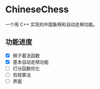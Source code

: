# ChineseChess

一个用 C++ 实现的中国象棋和自动走棋功能。

## 功能进度

- [x] 棋子着法函数
- [x] 基本自动走棋功能
- [ ] 打分函数优化
- [ ] 剪枝算法
- [ ] 界面
